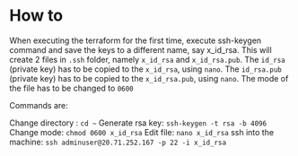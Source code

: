 # How to

When executing the terraform for the first time, execute ssh-keygen command and save the keys to a different name, say x_id_rsa.
This will create 2 files in `.ssh` folder, namely `x_id_rsa` and `x_id_rsa.pub`.
The `id_rsa` (private key) has to be copied to the `x_id_rsa`, using `nano`.
The `id_rsa.pub` (private key) has to be copied to the `x_id_rsa.pub`, using `nano`.
The mode of the file has to be changed to `0600`

Commands are:

Change directory : `cd ~`
Generate rsa key: `ssh-keygen -t rsa -b 4096`
Change mode: `chmod 0600 x_id_rsa`
Edit file: `nano x_id_rsa`
ssh into the machine: `ssh adminuser@20.71.252.167 -p 22 -i x_id_rsa`